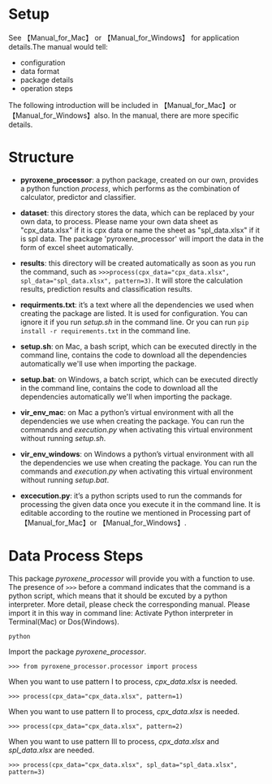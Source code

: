 # Setup 
See 【Manual_for_Mac】 or 【Manual_for_Windows】 for application details.The manual would tell:

+ configuration
+ data format
+ package details
+ operation steps

The following introduction will be included in 【Manual_for_Mac】or【Manual_for_Windows】also. In the manual, there are more specific details.

# Structure
+ **pyroxene_processor**: a python package, created on our own, provides a python function *process*, which performs as the combination of calculator, predictor and classifier.

+ **dataset**: this directory stores the data, which can be replaced by your own data, to process. Please name your own data sheet as "cpx_data.xlsx" if it is cpx data or name the sheet as "spl_data.xlsx" if it is spl data. The package 'pyroxene_processor' will import the data in the form of excel sheet automatically.

+ **results**: this directory will be created automatically as soon as you run the command, such as ```>>>process(cpx_data="cpx_data.xlsx", spl_data="spl_data.xlsx", pattern=3)```. It will store the calculation results, prediction results and classification results.

+ **requirments.txt**: it’s a text where all the dependencies we used when creating the package are listed. It is used for configuration. You can ignore it if you run *setup.sh* in the command line. Or you can run ```pip install -r requirements.txt``` in the command line.

+ **setup.sh**: on Mac, a bash script, which can be executed directly in the command line, contains the code to download all the dependencies automatically we'll use when importing the package.

+ **setup.bat**: on Windows, a batch script, which can be executed directly in the command line, contains the code to download all the dependencies automatically we'll when importing the package.
 
+ **vir_env_mac**: on Mac a python’s virtual environment with all the dependencies we use when creating the package. You can run the commands and *execution.py* when activating this virtual environment without running *setup.sh*.

+ **vir_env_windows**: on Windows a python’s virtual environment with all the dependencies we use when creating the package. You can run the commands and *execution.py* when activating this virtual environment without running *setup.bat*. 

+ **excecution.py**: it’s a python scripts used to run the commands for processing the given data once you execute it in the command line. It is editable according to the routine we mentioned in Processing part of 【Manual_for_Mac】or 【Manual_for_Windows】.

# Data Process Steps
This package *pyroxene_processor* will provide you with a function to use. The presence of ```>>>``` before a command indicates that the command is a python script, which means that it should be excuted by a python interpreter. More detail, please check the corresponding manual.
Please import it in this way in command line:
Activate Python interpreter in Terminal(Mac) or Dos(Windows).
```
python
```
Import the package *pyroxene_processor*.
```
>>> from pyroxene_processor.processor import process
```
When you want to use pattern I to process, *cpx_data.xlsx* is needed.
```
>>> process(cpx_data="cpx_data.xlsx", pattern=1)
```
When you want to use pattern II to process, *cpx_data.xlsx* is needed.
```
>>> process(cpx_data="cpx_data.xlsx", pattern=2)
```
When you want to use pattern III to process, *cpx_data.xlsx* and *spl_data.xlsx*  are needed.
```
>>> process(cpx_data="cpx_data.xlsx", spl_data="spl_data.xlsx",  pattern=3)
```




